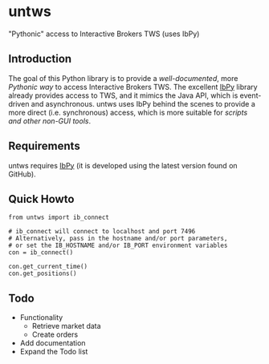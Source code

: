 untws
=====

"Pythonic" access to Interactive Brokers TWS (uses IbPy)

Introduction
------------

The goal of this Python library is to provide a *well-documented*, more
*Pythonic way* to access Interactive Brokers TWS. The excellent
[IbPy](https://github.com/blampe/IbPy) library already provides access to TWS,
and it mimics the Java API, which is event-driven and asynchronous. untws uses
IbPy behind the scenes to provide a more direct (i.e. synchronous) access,
which is more suitable for *scripts and other non-GUI tools*.

Requirements
------------

untws requires [IbPy](https://github.com/blampe/IbPy) (it is developed using
the latest version found on GitHub).

Quick Howto
-----------

    from untws import ib_connect
    
    # ib_connect will connect to localhost and port 7496
    # Alternatively, pass in the hostname and/or port parameters,
    # or set the IB_HOSTNAME and/or IB_PORT environment variables
    con = ib_connect()
    
    con.get_current_time()
    con.get_positions()

Todo
----

* Functionality
    * Retrieve market data
    * Create orders
* Add documentation
* Expand the Todo list